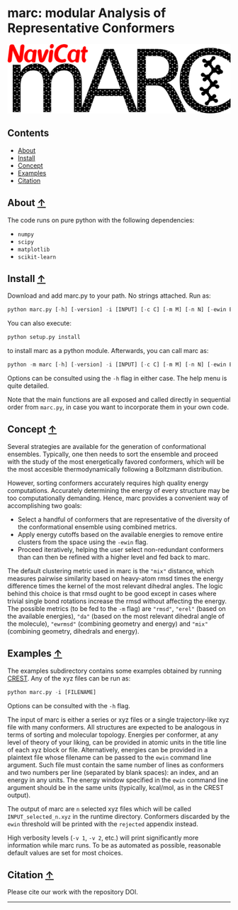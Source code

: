 marc: modular Analysis of Representative Conformers
==============================================
<!-- zenodo badge will go here -->

![marc logo](./images/marc_logo.png)

## Contents
* [About](#about-)
* [Install](#install-)
* [Concept](#concept-)
* [Examples](#examples-)
* [Citation](#citation-)

## About [↑](#about)

The code runs on pure python with the following dependencies: 
- `numpy`
- `scipy`
- `matplotlib`
- `scikit-learn`


## Install [↑](#install)

Download and add marc.py to your path. No strings attached. Run as:

```python
python marc.py [-h] [-version] -i [INPUT] [-c C] [-m M] [-n N] [-ewin EWIN] [-efile EFILE] [-v VERB] [-pm PLOTMODE]
```

You can also execute:

```python 
python setup.py install
```

to install marc as a python module. Afterwards, you can call marc as:

```python 
python -m marc [-h] [-version] -i [INPUT] [-c C] [-m M] [-n N] [-ewin EWIN] [-efile EFILE] [-v VERB] [-pm PLOTMODE]
```

Options can be consulted using the `-h` flag in either case. The help menu is quite detailed. 

Note that the main functions are all exposed and called directly in sequential order from `marc.py`, in case you want to incorporate them in your own code.

## Concept [↑](#concept)

Several strategies are available for the generation of conformational ensembles. Typically, one then needs to sort the ensemble and proceed with the study of the most energetically favored conformers, which will be the most accesible thermodynamically following a Boltzmann distribution.

However, sorting conformers accurately requires high quality energy computations. Accurately determining the energy of every structure may be too computationally demanding. Hence, marc provides a convenient way of accomplishing two goals:

- Select a handful of conformers that are representative of the diversity of the conformational ensemble using combined metrics.
- Apply energy cutoffs based on the available energies to remove entire clusters from the space using the `-ewin` flag.
- Proceed iteratively, helping the user select non-redundant conformers than can then be refined with a higher level and fed back to marc.

The default clustering metric used in marc is the `"mix"` distance, which measures pairwise similarity based on heavy-atom rmsd times the energy difference times the kernel of the most relevant dihedral angles. The logic behind this choice is that rmsd ought to be good except in cases where trivial single bond rotations increase the rmsd without affecting the energy. The possible metrics (to be fed to the `-m` flag) are `"rmsd"`, `"erel"` (based on the available energies), `"da"` (based on the most relevant dihedral angle of the molecule), `"ewrmsd"` (combining geometry and energy) and `"mix"` (combining geometry, dihedrals and energy).  

## Examples [↑](#examples)

The examples subdirectory contains some examples obtained by running [CREST](https://xtb-docs.readthedocs.io/en/latest/crest.html). Any of the xyz files can be run as:

```python
python marc.py -i [FILENAME]
```

Options can be consulted with the `-h` flag.

The input of marc is either a series or xyz files or a single trajectory-like xyz file with many conformers. All structures are expected to be analogous in terms of sorting and molecular topology. Energies per conformer, at any level of theory of your liking, can be provided in atomic units in the title line of each xyz block or file. Alternatively, energies can be provided in a plaintext file whose filename can be passed to the `ewin` command line argument. Such file must contain the same number of lines as conformers and two numbers per line (separated by blank spaces): an index, and an energy in any units. The energy window specified in the `ewin` command line argument should be in the same units (typically, kcal/mol, as in the CREST output).

The output of marc are `n` selected xyz files which will be called `INPUT_selected_n.xyz` in the runtime directory. Conformers discarded by the `ewin` threshold will be printed with the `rejected` appendix instead.

High verbosity levels (`-v 1`, `-v 2`, etc.) will print significantly more information while marc runs. To be as automated as possible, reasonable default values are set for most choices.


## Citation [↑](#citation)

Please cite our work with the repository DOI.

---


